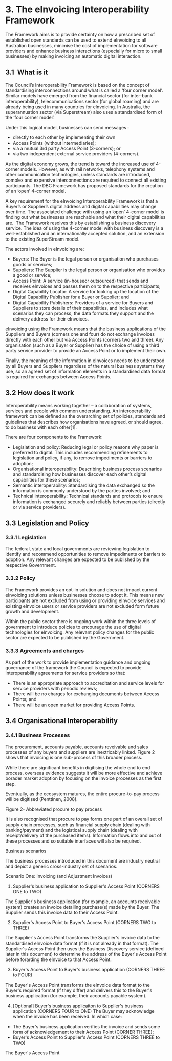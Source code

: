 # 3. The eInvoicing Interoperability Framework

The Framework aims is to provide certainty on how a prescribed set of established open standards can be used to extend eInvoicing to all Australian businesses, minimise the cost of implementation for software providers and enhance business interactions (especially for micro to small businesses) by making invoicing an automatic digital interaction.

## 3.1  What is it

The Council’s Interoperability Framework is based on the concept of standardising interconnections around what is called a ‘four corner model’. Similar models have emerged from the financial sector (for inter-bank interoperability), telecommunications sector (for global roaming) and are already being used in many countries for eInvoicing. In Australia, the
superannuation sector (via Superstream) also uses a standardised form of the ‘four corner model’.


Under this logical model, businesses can send messages :
 - directly to each other by implementing their own
 - Access Points (without intermediaries);
 - via a mutual 3rd party Access Point (3-corners); or 
 - via two independent external service providers (4-corners). 


As the digital economy grows, the trend is toward the increased use of 4-corner models. However, as with rail networks, telephony systems and other communication technologies, unless standards are introduced, complex and expensive interconnections are required to connect all existing participants. The DBC Framework has proposed standards for the creation of an ‘open’ 4-corner
model.

A key requirement for the eInvoicing Interoperability Framework is that a Buyer’s or Supplier’s digital address and digital capabilities may change over time. The associated challenge with using an ‘open’ 4-corner model is finding out what businesses are reachable and what their digital capabilities are.  The Framework resolves this by establishing a business discovery service. The idea of using the 4-corner model with business discovery is a well-established and an internationally accepted solution, and an extension to the existing SuperStream
model.

The actors involved in eInvoicing are:

 - Buyers: The Buyer is the legal person or organisation who purchases goods or services; 
 - Suppliers: The Supplier is the legal person or organisation who provides a good or service; 
 - Access Point: A service (in-houseor outsourced) that sends and receives eInvoices and passes them on to the respective participants;
 - Digital Capability Locator: A service for looking up the location of the Digital Capability Publisher for a Buyer or Supplier; and
 - Digital Capability Publishers: Providers of a service for Buyers and Suppliers to store details of their capabilities, and includes what scenarios they can
process, the data formats they support and the delivery address for their eInvoices.

eInvoicing using the Framework means that the business
applications of the Suppliers and Buyers (corners one and four) do not exchange
invoices directly with each other but via Access Points (corners two and
three). Any organisation (such as a Buyer or Supplier) has the choice of using
a third party service provider to provide an Access Point or to implement their
own.

Finally, the meaning of the information in eInvoices needs
to be understood by all Buyers and Suppliers regardless of the natural business
systems they use, so an agreed set of information elements in a standardised
data format is required for exchanges between Access Points.

## 3.2 How does it work

Interoperability means working together – a collaboration of systems, services and people with common understanding. An interoperability framework can be defined as the overarching set of policies, standards and guidelines that describes how organisations have agreed, or should agree, to do
business with each other[1].

There are four components to the Framework:
 - Legislation and policy: Reducing legal or policy reasons why paper is preferred to digital. This includes recommending refinements to legislation and policy, if any, to remove impediments or barriers to adoption;
 - Organisational interoperability: Describing business process scenarios and standardising how businesses discover each other’s digital capabilities for these scenarios;
 - Semantic interoperability: Standardising the data exchanged so the information is commonly understood by the parties involved; and 
 - Technical interoperability: Technical standards and protocols to ensure information is exchanged securely and reliably between parties (directly or via service providers).

## 3.3 Legislation and Policy 

### 3.3.1 Legislation

The federal, state and local governments are reviewing legislation to identify and recommend opportunities to remove impediments or barriers to adoption. Any relevant changes are expected to be published by the respective Government.

### 3.3.2 Policy

The Framework provides an opt-in solution and does not impact current eInvoicing solutions unless businesses choose to adopt it. This means new participants are not excluded from using or providing eInvoice services and existing eInvoice users or service providers are not excluded form future growth and development.

Within the public sector there is ongoing work within the three levels of government to introduce policies to encourage the use of digital technologies for eInvoicing. Any relevant policy changes for the public sector are expected to be published by the Government. 

### 3.3.3 Agreements and charges

As part of the work to provide implementation guidance and ongoing governance of the framework the Council is expected to provide interoperability agreements for service providers so that:
 - There is an appropriate approach to accreditation and service levels for service providers with periodic reviews;
 - There will be no charges for exchanging documents between Access Points; and
 - There will be an open market for providing Access Points.
 
 ## 3.4 Organisational Interoperability
 ### 3.4.1 Business Processes
 
 The procurement, accounts payable, accounts reveivable and sales processes of any buyers and suppliers are inextricably linked. Figure 2 shows that invoicing is one sub-process of this broader process.
 
 While there are significant benefits in digitising the whole end to end process, overseas evidence suggests it will be more effective and achieve borader market adoption by focusing on the invoice processes as the first step.
 
 Eventually, as the ecosystem matures, the entire procure-to-pay process will be digitised (Penttinen, 2008).
 
 Figure 2- Abbreviated procure to pay process
 
 It is also recognised that procure to pay forms one part of an overall set of supply chain processes, such as financial supply chain (dealing with banking/payment) and the logistical supply chain (dealing with receipt/delivery of the purchased items). Information flows into and out of these processes and so suitable interfaces will also be required. 
 
 Business scenarios
 
 The business processes introduced in this document are industry neutral and depict a generic cross-industry set of scenarios.
 
 Scenario One: Invoicing (and Adjustment Invoices)
 
 1. Supplier's business application to Supplier's Access Point (CORNERS ONE to TWO)
 
 The Supplier's business application (for example, an accounts receivable system) creates an invoice detailing purchase(s) made by the Buyer. The Supplier sends this invoice data to their Access Point.

 2. Supplier's Access Point to Buyer's Access Point (CORNERS TWO to THREE)
 
 The Supplier's Access Point transforms the Supplier's invoice data to the standardised eInvoice data format (if it is not already in that format). The Supplier's Access Point then uses the Business Discovery service (defined later in this document) to determine the address of the Buyer's Access Point before forarding the eInvoice to that Access Point.
 
 3. Buyer's Access Point to Buyer's business application (CORNERS THREE to FOUR)
 
 The Buyer's Access Point transforms the eInvoice data format to the Buyer's required format (if they differ) and delivers this to the Buyer's business application (for example, their accounts payable system).
 
 4. [Optional] Buyer's business applicaiton to Supplier's business application (CORNERS FOUR to ONE)
 The Buyer may acknowledge when the invoice has been received. In which case:
  - The Buyer's business application verifies the invoice and sends some form of acknowledgement to their Access Point (CORNER THREE);
  - Buyer's Access Point to Supplier's Access Point (CORNERS THREE to TWO)
 
 The Buyer's Access Point
 
 

















